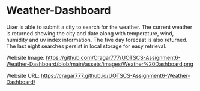 # Weather-Dashboard

User is able to submit a city to search for the weather. The current weather is returned showing the city and date along with temperature, wind, humidity and uv index information. The five day forecast is also returned. The last eight searches persist in local storage for easy retrieval.

Website Image:
https://github.com/Cragar777/UOTSCS-Assignment6-Weather-Dashboard/blob/main/assets/images/Weather%20Dashboard.png

Website URL:
https://cragar777.github.io/UOTSCS-Assignment6-Weather-Dashboard/
